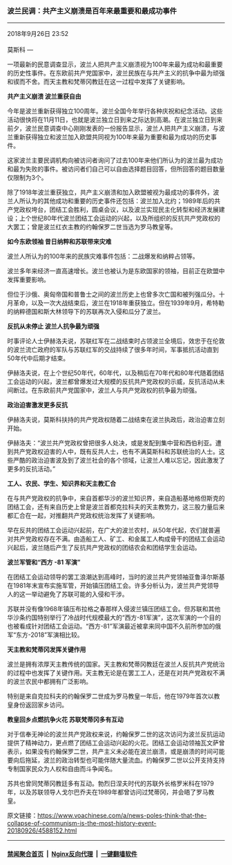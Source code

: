 ### 波兰民调：共产主义崩溃是百年来最重要和最成功事件
------------------------

<div class="published">
 <span class="date" title="中国时间">
  <time datetime="2018-09-26T23:52:42+08:00">
   2018年9月26日 23:52
  </time>
 </span>
</div>
<br/>
<div class="wsw">
 <span class="dateline">
  莫斯科 —
 </span>
 <p>
  一项最新的民意调查显示，波兰人把共产主义崩溃视为100年来最为成功和最重要的历史性事件。在东欧前共产党国家中，波兰民族在与共产主义的抗争中最为顽强和锲而不舍。而天主教和梵蒂冈教廷在这一过程中发挥了关键影响。
 </p>
 <div class="wsw__embed">
 </div>
 <p>
  <strong>
   共产主义崩溃
  </strong>
  <strong>
   波兰重获自由
  </strong>
 </p>
 <p>
  今年是波兰重新获得独立100周年。波兰全国今年举行各种庆祝和纪念活动。这些活动很快将在11月11日，也就是波兰独立日到来之际达到高潮。在波兰独立日到来前夕，波兰民意调查中心刚刚发表的一份报告显示，波兰人把共产主义崩溃，与波兰重新获得独立和波兰加入欧盟共同视为100年来最为重要和最为成功的历史事件。
 </p>
 <p>
  这家波兰主要民调机构向被访问者询问了过去100年来他们所认为的波兰最为成功和最为失败的事件。被访问者们自己可以自由选择题目回答，但所回答的题目数量仅限制为3个。
 </p>
 <p>
  除了1918年波兰重获独立，共产主义崩溃和加入欧盟被视为最成功的事件外，波兰人所认为的其他成功和重要的历史事件还包括：波兰加入北约；1989年后的共产党政权垮台，团结工会胜利，圆桌会议，以及波兰实现民主化转型和经济发展建设；上个世纪80年代波兰团结工会运动的兴起，以及所组织的反抗共产党政权的大罢工；曾是波兰红衣主教的约翰保罗二世当选为罗马教皇等。
 </p>
 <p>
  <strong>
   如今东欧领袖
  </strong>
  <strong>
   昔日纳粹和苏联带来灾难
  </strong>
 </p>
 <p>
  波兰人所认为的100年来的民族灾难事件包括：二战爆发和纳粹占领等。
 </p>
 <p>
  波兰多年来经济一直高速增长。波兰也被认为是东欧国家的领袖，目前正在欧盟中发挥重要影响。
 </p>
 <p>
  但位于沙俄、奥匈帝国和普鲁士之间的波兰历史上也曾多次亡国和被列强瓜分。十月革命，以及一次大战结束后，波兰在1918年重获独立。但在1939年9月，希特勒的纳粹德国和斯大林领导下的苏联再次入侵和瓜分了波兰。
 </p>
 <p>
  <strong>
   反抗从未停止
  </strong>
  <strong>
   波兰人抗争最为顽强
  </strong>
 </p>
 <p>
  时事评论人士伊赫洛夫说，苏联红军在二战结束时占领波兰全境后，效忠于在伦敦的波兰流亡政府的军队与苏联红军的交战持续了很多年时间，军事抵抗活动直到50年代中后期才结束。
 </p>
 <p>
  伊赫洛夫说，在上个世纪50年代，60年代，以及稍后在70年代和80年代随着团结工会运动的兴起，波兰都曾爆发过大规模的反抗共产党政权的示威，反抗活动从未间断过。在东欧前共产党国家中，波兰人与共产党政权的抗争最为顽强。
 </p>
 <p>
  <strong>
   政治迫害激发更多反抗
  </strong>
 </p>
 <p>
  伊赫洛夫说，莫斯科扶持的共产党政权随着二战结束在波兰执政后，政治迫害立刻开始。
 </p>
 <p>
  伊赫洛夫：“波兰共产党政权曾把很多人处决，或是发配到集中营和西伯利亚。遭到共产党政权迫害的人中，既有反共人士，也有不满莫斯科和苏联统治的人士。这些严酷的政治迫害波及到了波兰社会的各个领域，让波兰人难以忘记，因此激发了更多的反抗活动。”
 </p>
 <p>
  <strong>
   工人、农民、学生、知识界和天主教汇合
  </strong>
 </p>
 <p>
  在与共产党政权的抗争中，来自首都华沙的波兰知识界，来自造船基地格但斯克的团结工会，还有来自历史上曾是波兰首都克拉科夫的天主教势力，这三股力量后来都汇合在一起，对推翻共产党政权统治发挥了关键影响。
 </p>
 <p>
  早在反共的团结工会运动兴起前，在广大的波兰农村，从50年代起，农们就普遍对共产党政权存在不满。由造船工人、矿工、和金属工人构成骨干的团结工会运动兴起后，波兰随后产生了反抗共产党政权的团结农会和团结学生会运动。
 </p>
 <p>
  <strong>
   波兰军管和“西方
  </strong>
  <strong>
   -81
  </strong>
  <strong>
   军演”
  </strong>
 </p>
 <p>
  在团结工会运动领导的罢工浪潮达到高峰时，当时的波兰共产党领袖亚鲁泽尔斯基在1981年末宣布实施军管，开始镇压团结工会。许多分析认为，波兰共产党领导人的这一举动避免了苏联可能的入侵和干涉。
 </p>
 <p>
  苏联并没有像1968年镇压布拉格之春那样入侵波兰镇压团结工会。但苏联和其他华沙条约国特别举行了冷战时代规模最大的“西方-81军演”，这次军演的一个目的也被看成针对团结工会运动。“西方-81”军演最近被拿来同中国不久前所参加的俄军“东方-2018”军演相比较。
 </p>
 <p>
  <strong>
   天主教和梵蒂冈发挥关键作用
  </strong>
 </p>
 <p>
  波兰是拥有浓厚天主教传统的国家。天主教和梵蒂冈教廷在波兰人反抗共产党统治的过程中也发挥了关键作用。天主教无论是在罢工工人，还是在对共产党政权不满的波兰农民中都拥有广泛影响。
 </p>
 <p>
  特别是来自克拉科夫的约翰保罗二世成为罗马教皇一年后，他在1979年首次以教皇身份返回家乡访问。
 </p>
 <p>
  <strong>
   教皇回乡点燃抗争火花
  </strong>
  <strong>
   苏联梵蒂冈多有互动
  </strong>
 </p>
 <p>
  对于信奉无神论的波兰共产党政权来说，约翰保罗二世的这次访问为波兰反抗运动提供了精神动力，更点燃了团结工会运动兴起的火花。团结工会运动领袖瓦文萨曾表示，如果没有约翰保罗二世，共产主义未必能在波兰崩溃，或是崩溃的时间可能要向后拖延，波兰的政治转型也可能伴随大量流血。约翰保罗二世以公开支持支持专制国家民众为人权和自由而斗争闻名。
 </p>
 <p>
  苏共也曾同梵蒂冈教廷多有互动。勃烈日涅夫时代的苏联外长格罗米科在1979年，以及苏联领导人戈尔巴乔夫在1989年都曾访问过梵蒂冈，并会晤了罗马教皇。
 </p>
</div>

原文链接：https://www.voachinese.com/a/news-poles-think-that-the-collapse-of-communism-is-the-most-history-event-20180926/4588152.html


------------------------
#### [禁闻聚合首页](https://github.com/gfw-breaker/banned-news/blob/master/README.md) &nbsp;|&nbsp; [Nginx反向代理](https://github.com/gfw-breaker/open-proxy/blob/master/README.md) &nbsp;|&nbsp;  [一键翻墙软件](https://github.com/gfw-breaker/nogfw/blob/master/README.md)